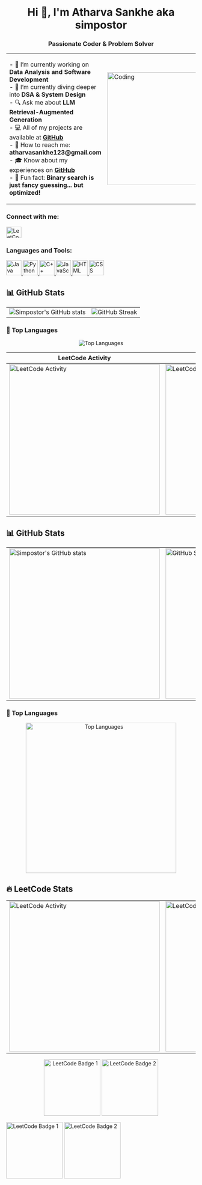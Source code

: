 <h1 align="center">Hi 👋, I'm Atharva Sankhe aka simpostor</h1>
<h3 align="center">Passionate Coder & Problem Solver</h3>

<table>
  <tr>
    <td>
      <p>
        - 🔭 I’m currently working on <strong>Data Analysis and Software Development</strong><br>
        - 🌱 I’m currently diving deeper into <strong>DSA & System Design</strong><br>
        - 🔍 Ask me about <strong>LLM Retrieval-Augmented Generation</strong><br>
        - 💻 All of my projects are available at <a href="https://github.com/simpostor"><strong>GitHub</strong></a><br>
        - 📧 How to reach me: <strong>atharvasankhe123@gmail.com</strong><br>
        - 🎓 Know about my experiences on <a href="https://github.com/simpostor"><strong>GitHub</strong></a><br>
        - 🚀 Fun fact: <strong>Binary search is just fancy guessing... but optimized!</strong>
      </p>
    </td>
    <td>
      <img src="https://cdn.dribbble.com/users/1059583/screenshots/4171367/coding-freak.gif" alt="Coding" width="300" />
    </td>
  </tr>
</table>

<h3>Connect with me:</h3>
<p>
  <a href="https://www.leetcode.com/simpostor" target="_blank">
    <img src="https://raw.githubusercontent.com/rahuldkjain/github-profile-readme-generator/master/src/images/icons/Social/leet-code.svg" alt="LeetCode" height="30" width="40" />
  </a>
</p>

<h3>Languages and Tools:</h3>
<p>
  <a href="https://www.java.com" target="_blank" rel="noreferrer">
    <img src="https://cdn.jsdelivr.net/gh/devicons/devicon/icons/java/java-original.svg" alt="Java" width="40" height="40" />
  </a>
  <a href="https://www.python.org" target="_blank" rel="noreferrer">
    <img src="https://cdn.jsdelivr.net/gh/devicons/devicon/icons/python/python-original.svg" alt="Python" width="40" height="40" />
  </a>
  <a href="https://www.w3schools.com/cpp/" target="_blank" rel="noreferrer">
    <img src="https://cdn.jsdelivr.net/gh/devicons/devicon/icons/cplusplus/cplusplus-original.svg" alt="C++" width="40" height="40" />
  </a>
  <a href="https://developer.mozilla.org/en-US/docs/Web/JavaScript" target="_blank" rel="noreferrer">
    <img src="https://cdn.jsdelivr.net/gh/devicons/devicon/icons/javascript/javascript-original.svg" alt="JavaScript" width="40" height="40" />
  </a>
  <a href="https://developer.mozilla.org/en-US/docs/Web/HTML" target="_blank" rel="noreferrer">
    <img src="https://cdn.jsdelivr.net/gh/devicons/devicon/icons/html5/html5-original.svg" alt="HTML" width="40" height="40" />
  </a>
  <a href="https://developer.mozilla.org/en-US/docs/Web/CSS" target="_blank" rel="noreferrer">
    <img src="https://cdn.jsdelivr.net/gh/devicons/devicon/icons/css3/css3-original.svg" alt="CSS" width="40" height="40" />
  </a>
</p>

## 📊 GitHub Stats

<table>
  <tr>
    <td>
      <img src="https://github-readme-stats.vercel.app/api?username=simpostor&hide=issues&show_icons=true&rank_icon=github" alt="Simpostor's GitHub stats" />
    </td>
    <td>
      <img src="https://nirzak-streak-stats.vercel.app/?user=simpostor" alt="GitHub Streak" />
    </td>
  </tr>
</table>

### 🚀 Top Languages

<p align="center">
  <img src="https://github-readme-stats.vercel.app/api/top-langs/?username=simpostor&layout=donut" alt="Top Languages" />
</p>  


| LeetCode Activity | LeetCode Heatmap |
|-------------------|-----------------|
| <img src="https://leetcard.jacoblin.cool/simpostor?theme=dark&ext=activity" width="400" alt="LeetCode Activity" /> | <img src="https://leetcard.jacoblin.cool/simpostor?theme=dark&ext=heatmap" width="400" alt="LeetCode Heatmap" /> |


## 📊 GitHub Stats

<table>
  <tr>
    <td>
      <img src="https://github-readme-stats.vercel.app/api?username=simpostor&hide=issues&show_icons=true&rank_icon=github" alt="Simpostor's GitHub stats" width="400"/>
    </td>
    <td>
      <img src="https://nirzak-streak-stats.vercel.app/?user=simpostor" alt="GitHub Streak" width="400"/>
    </td>
  </tr>
</table>

### 🚀 Top Languages

<p align="center">
  <img src="https://github-readme-stats.vercel.app/api/top-langs/?username=simpostor&layout=donut" alt="Top Languages" width="400"/>
</p>  

## 🔥 LeetCode Stats

<table>
  <tr>
    <td>
      <img src="https://leetcard.jacoblin.cool/simpostor?theme=dark&ext=activity" width="400" alt="LeetCode Activity" />
    </td>
    <td>
      <img src="https://leetcard.jacoblin.cool/simpostor?theme=dark&ext=heatmap" width="400" alt="LeetCode Heatmap" />
    </td>
  </tr>
</table>

<p align="center">
  <img src="https://assets.leetcode.com/static_assets/others/2550.gif" alt="LeetCode Badge 1" width="150" />
  <img src="https://assets.leetcode.com/static_assets/marketing/202502.gif" alt="LeetCode Badge 2" width="150" />
</p>




<p>
  <img src="https://assets.leetcode.com/static_assets/others/2550.gif" alt="LeetCode Badge 1" width="150" />
  <img src="https://assets.leetcode.com/static_assets/marketing/202502.gif" alt="LeetCode Badge 2" width="150" />
</p>
